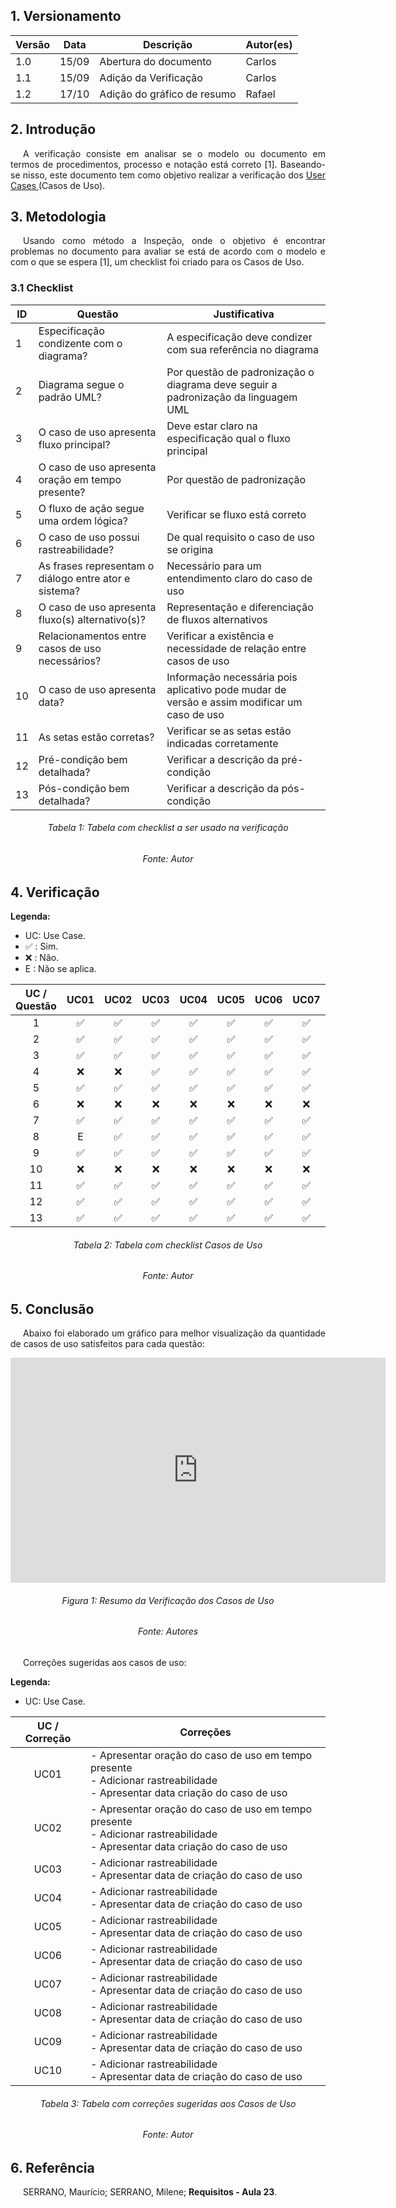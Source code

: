 ## 1. Versionamento

| Versão | Data  | Descrição                   | Autor(es) |
| ------ | ----- | --------------------------- | --------- |
| 1.0    | 15/09 | Abertura do documento       | Carlos    |
| 1.1    | 15/09 | Adição da Verificação       | Carlos    |
| 1.2    | 17/10 | Adição do gráfico de resumo | Rafael    |

## 2. Introdução

<p style="text-align: justify; text-indent: 20px">
A verificação consiste em analisar se o modelo ou documento em termos de procedimentos, processo e notação está correto [1]. Baseando-se nisso, este documento tem como objetivo realizar a verificação dos <a href="../../../modelagem/use_case">  User Cases </a>(Casos de Uso).
</p>

## 3. Metodologia

<p style="text-align: justify; text-indent: 20px">
Usando como método a Inspeção, onde o objetivo é encontrar problemas no documento para avaliar se está de acordo com o modelo e com o que se espera [1], um checklist foi criado para os Casos de Uso.
</p>

### 3.1 Checklist

| ID  | Questão                                               | Justificativa                                                                               |
| --- | ----------------------------------------------------- | ------------------------------------------------------------------------------------------- |
| 1   | Especificação condizente com o diagrama?              | A especificação deve condizer com sua referência no diagrama                                |
| 2   | Diagrama segue o padrão UML?                          | Por questão de padronização o diagrama deve seguir a padronização da linguagem UML          |
| 3   | O caso de uso apresenta fluxo principal?              | Deve estar claro na especificação qual o fluxo principal                                    |
| 4   | O caso de uso apresenta oração em tempo presente?     | Por questão de padronização                                                                 |
| 5   | O fluxo de ação segue uma ordem lógica?               | Verificar se fluxo está correto                                                             |
| 6   | O caso de uso possui rastreabilidade?                 | De qual requisito o caso de uso se origina                                                  |
| 7   | As frases representam o diálogo entre ator e sistema? | Necessário para um entendimento claro do caso de uso                                        |
| 8   | O caso de uso apresenta fluxo(s) alternativo(s)?      | Representação e diferenciação de fluxos alternativos                                        |
| 9   | Relacionamentos entre casos de uso necessários?       | Verificar a existência e necessidade de relação entre casos de uso                          |
| 10  | O caso de uso apresenta data?                         | Informação necessária pois aplicativo pode mudar de versão e assim modificar um caso de uso |
| 11  | As setas estão corretas?                              | Verificar se as setas estão indicadas corretamente                                          |
| 12  | Pré-condição bem detalhada?                           | Verificar a descrição da pré-condição                                                       |
| 13  | Pós-condição bem detalhada?                           | Verificar a descrição da pós-condição                                                       |

<h6 align = "center">Tabela 1: Tabela com checklist a ser usado na verificação </h6>
<h6 align = "center">Fonte: Autor</h6>

## 4. Verificação

<b>Legenda:</b>

- UC: Use Case.
- ✅ : Sim.
- ❌ : Não.
- E : Não se aplica.

| UC / Questão | UC01  | UC02  | UC03  | UC04  | UC05  | UC06  | UC07  | UC08  | UC09  | UC10  |
| :----------: | :---: | :---: | :---: | :---: | :---: | :---: | :---: | :---: | :---: | :---: |
|      1       |   ✅   |   ✅   |   ✅   |   ✅   |   ✅   |   ✅   |   ✅   |   ✅   |   ✅   |   ✅   |
|      2       |   ✅   |   ✅   |   ✅   |   ✅   |   ✅   |   ✅   |   ✅   |   ✅   |   ✅   |   ✅   |
|      3       |   ✅   |   ✅   |   ✅   |   ✅   |   ✅   |   ✅   |   ✅   |   ✅   |   ✅   |   ✅   |
|      4       |   ❌   |   ❌   |   ✅   |   ✅   |   ✅   |   ✅   |   ✅   |   ✅   |   ✅   |   ✅   |
|      5       |   ✅   |   ✅   |   ✅   |   ✅   |   ✅   |   ✅   |   ✅   |   ✅   |   ✅   |   ✅   |
|      6       |   ❌   |   ❌   |   ❌   |   ❌   |   ❌   |   ❌   |   ❌   |   ❌   |   ❌   |   ❌   |
|      7       |   ✅   |   ✅   |   ✅   |   ✅   |   ✅   |   ✅   |   ✅   |   ✅   |   ✅   |   ✅   |
|      8       |   E   |   ✅   |   ✅   |   ✅   |   ✅   |   ✅   |   ✅   |   ✅   |   ✅   |   E   |
|      9       |   ✅   |   ✅   |   ✅   |   ✅   |   ✅   |   ✅   |   ✅   |   ✅   |   ✅   |   ✅   |
|      10      |   ❌   |   ❌   |   ❌   |   ❌   |   ❌   |   ❌   |   ❌   |   ❌   |   ❌   |   ❌   |
|      11      |   ✅   |   ✅   |   ✅   |   ✅   |   ✅   |   ✅   |   ✅   |   ✅   |   ✅   |   ✅   |
|      12      |   ✅   |   ✅   |   ✅   |   ✅   |   ✅   |   ✅   |   ✅   |   ✅   |   ✅   |   ✅   |
|      13      |   ✅   |   ✅   |   ✅   |   ✅   |   ✅   |   ✅   |   ✅   |   ✅   |   ✅   |   ✅   |

<h6 align = "center">Tabela 2: Tabela com checklist Casos de Uso </h6>
<h6 align = "center">Fonte: Autor</h6>

## 5. Conclusão
<p style="text-align: justify; text-indent: 20px">
Abaixo foi elaborado um gráfico para melhor visualização da quantidade de casos de uso satisfeitos para cada questão:
</p>

<center>
<iframe width="600" height="360" seamless frameborder="0" scrolling="no" src="https://docs.google.com/spreadsheets/d/e/2PACX-1vQ9MTIOOoDp3Ict7aPCGTkI5MhpFi9Vw8ib5_SqdF9RM2ymcUPJwi_W9jkJeVoy4g5zv9DbLMepLuyY/pubchart?oid=884695015&format=interactive"></iframe>
<h6 align="center">Figura 1: Resumo da Verificação dos Casos de Uso</h6>
<h6 align="center">Fonte: Autores</h6>
</center>


<p style="text-align: justify; text-indent: 20px">
Correções sugeridas aos casos de uso:
</p>

<b>Legenda:</b>

- UC: Use Case.

<center>

| UC / Correção | Correções                                                                                                                             |
| :-----------: | ------------------------------------------------------------------------------------------------------------------------------------- |
|     UC01      | - Apresentar oração do caso de uso em tempo presente <br/> - Adicionar rastreabilidade <br/> - Apresentar data criação do caso de uso |
|     UC02      | - Apresentar oração do caso de uso em tempo presente <br/> - Adicionar rastreabilidade <br/> - Apresentar data criação do caso de uso |
|     UC03      | - Adicionar rastreabilidade <br/> - Apresentar data de criação do caso de uso                                                         |
|     UC04      | - Adicionar rastreabilidade <br/> - Apresentar data de criação do caso de uso                                                         |
|     UC05      | - Adicionar rastreabilidade <br/> - Apresentar data de criação do caso de uso                                                         |
|     UC06      | - Adicionar rastreabilidade <br/> - Apresentar data de criação do caso de uso                                                         |
|     UC07      | - Adicionar rastreabilidade <br/> - Apresentar data de criação do caso de uso                                                         |
|     UC08      | - Adicionar rastreabilidade <br/> - Apresentar data de criação do caso de uso                                                         |
|     UC09      | - Adicionar rastreabilidade <br/> - Apresentar data de criação do caso de uso                                                         |
|     UC10      | - Adicionar rastreabilidade <br/> - Apresentar data de criação do caso de uso                                                         |

</center>

<h6 align = "center">Tabela 3: Tabela com correções sugeridas aos Casos de Uso </h6>
<h6 align = "center">Fonte: Autor</h6>

## 6. Referência

<p style="text-align: justify; text-indent: 20px">SERRANO, Maurício; SERRANO, Milene; <b>Requisitos - Aula 23</b>. </p>
